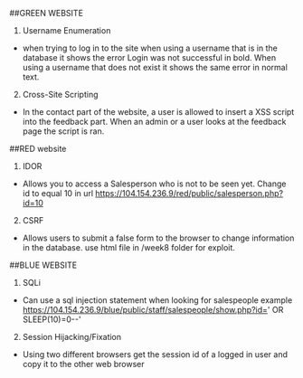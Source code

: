 ##GREEN WEBSITE

1. Username Enumeration
  - when trying to log in to the site when using a username that is in the database it shows the error Login was not successful in bold. When using a username that does not exist it shows the same error in normal text.

2. Cross-Site Scripting
  - In the contact part of the website, a user is allowed to insert a XSS script into the feedback part. When an admin or a user looks at the feedback page the script is ran.


##RED website

1. IDOR
  - Allows you to access a Salesperson who is not to be seen yet. Change id to equal 10 in url https://104.154.236.9/red/public/salesperson.php?id=10

2. CSRF
  - Allows users to submit a false form to the browser to change information in the database.
  use html file in /week8 folder for exploit.


##BLUE WEBSITE

1. SQLi
  - Can use a sql injection statement when looking for salespeople
  example https://104.154.236.9/blue/public/staff/salespeople/show.php?id=' OR SLEEP(10)=0--'

2. Session Hijacking/Fixation
  - Using two different browsers get the session id of a logged in user and copy it to the other web browser
